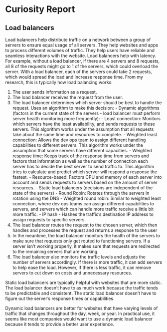 # Curiosity Report

## Load balancers

Load balancers help distribute traffic on a network between a group of servers to ensure equal usage of all servers. They help websites and apps to process different volumes of traffic. They help users have reliable and seamless interactions with the website. Load balancers help with latency. For example, without a load balancer, if there are 4 servers and 8 requests, all 8 of the requests might go to 1 of the servers, which could overload the server. With a load balancer, each of the servers could take 2 requests, which would spread the load and increase response time. From my research, this is typically how load balancing works:

1. The user sends information as a request.
2. The load balancer receives the request from the user.
3. The load balancer determines which server should be best to handle the request.
   Uses an algorithm to make this decision: - Dynamic algorithms (factors in the current state of the servers - load balancer must perform server health monitoring more frequently): - Least connection: Monitors which servers have the least availability, and sends requests to these servers. This algorithm works under the assumption that all requests take about the same time and resources to complete. - Weighted least connection: Allows the dev ops team to assign different handling capabilities to different servers. This algorithm works under the assumption that some servers have different capacities. - Weighted response time: Keeps track of the response time from servers and factors that information as well as the number of connection each server has to decide the best server to send traffic to. This algorithm tries to calculate and predict which server will respond a response the fastest. - Resource-based: Factors CPU and memory of each server into account and sends requests to servers based on the amount of server resources. - Static load balancers (decisions are independent of the state of the servers) - Round Robin: Rotates through the servers in rotation using the DNS - Weighted round robin: Similar to weighted least connection, where dev ops teams can assign different capabilities to servers, and servers which can handle more traffic receive a little bit more traffic. - IP hash - Hashes the traffic’s destination IP address to assign requests to specific servers.
4. The load balancer routes the request to the chosen server, which then handles and processes the request and returns a response to the user
5. In the meantime, the load balancer monitors the health of the servers to make sure that requests only get routed to functioning servers. If a server isn’t working properly, it makes sure that requests are redirected to the remaining servers that are working.
6. The load balancer also monitors the traffic levels and adjusts the number of servers accordingly. If there is more traffic, it can add servers to help ease the load. However, if there is less traffic, it can remove servers to cut down on costs and unnecessary resources.

Static load balancers are typically helpful with websites that are more static. The load balancer doesn’t have to as much work because the traffic tends to be predictable and consistent. The static load balancer doesn’t have to figure out the server’s response times or capabilities.

Dynamic load balancers are better for websites that have varying levels of traffic that changes throughout the day, week, or year. In practical use, it seems like most companies would want to use a dynamic load balancer because it tends to provide a better user experience.
